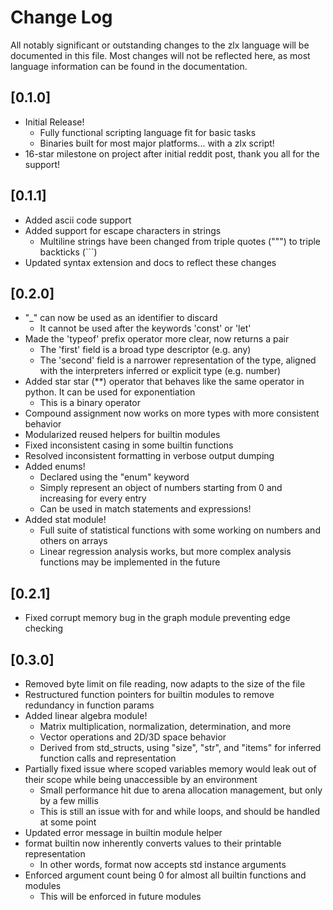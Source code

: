 # Change Log

All notably significant or outstanding changes to the zlx language will be documented in this file. Most changes will not be reflected here, as most language information can be found in the documentation.

## [0.1.0]
- Initial Release!
    - Fully functional scripting language fit for basic tasks
    - Binaries built for most major platforms... with a zlx script!
- 16-star milestone on project after initial reddit post, thank you all for the support!

## [0.1.1]
- Added ascii code support
- Added support for escape characters in strings
    - Multiline strings have been changed from triple quotes (""") to triple backticks (```)
- Updated syntax extension and docs to reflect these changes

## [0.2.0]
- "_" can now be used as an identifier to discard
    - It cannot be used after the keywords 'const' or 'let'
- Made the 'typeof' prefix operator more clear, now returns a pair
    - The 'first' field is a broad type descriptor (e.g. any)
    - The 'second' field is a narrower representation of the type, aligned with the interpreters inferred or explicit type (e.g. number)
- Added star star (**) operator that behaves like the same operator in python. It can be used for exponentiation
    - This is a binary operator
- Compound assignment now works on more types with more consistent behavior
- Modularized reused helpers for builtin modules
- Fixed inconsistent casing in some builtin functions
- Resolved inconsistent formatting in verbose output dumping
- Added enums!
    - Declared using the "enum" keyword
    - Simply represent an object of numbers starting from 0 and increasing for every entry
    - Can be used in match statements and expressions!
- Added stat module!
    - Full suite of statistical functions with some working on numbers and others on arrays
    - Linear regression analysis works, but more complex analysis functions may be implemented in the future 

## [0.2.1]
- Fixed corrupt memory bug in the graph module preventing edge checking

## [0.3.0]
- Removed byte limit on file reading, now adapts to the size of the file
- Restructured function pointers for builtin modules to remove redundancy in function params
- Added linear algebra module!
    - Matrix multiplication, normalization, determination, and more
    - Vector operations and 2D/3D space behavior
    - Derived from std_structs, using "size", "str", and "items" for inferred function calls and representation
- Partially fixed issue where scoped variables memory would leak out of their scope while being unaccessible by an environment
    - Small performance hit due to arena allocation management, but only by a few millis
    - This is still an issue with for and while loops, and should be handled at some point
- Updated error message in builtin module helper
- format builtin now inherently converts values to their printable representation
    - In other words, format now accepts std instance arguments
- Enforced argument count being 0 for almost all builtin functions and modules
    - This will be enforced in future modules